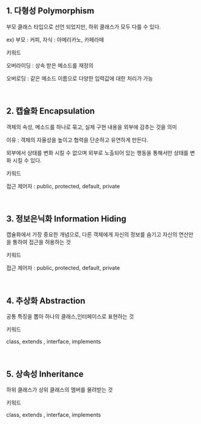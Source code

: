 ## 1. 다형성 Polymorphism

부모 클래스 타입으로 선언 되었지만, 하위 클래스가 모두 다를 수 있다.

ex) 부모 : 커피, 자식 : 아메리카노, 카페라떼

키워드

오버라이딩 : 상속 받은 메소드를 재정의

오버로딩 : 같은 메소드 이름으로 다양한 입력값에 대한 처리가 가능

</br>

## 2. 캡슐화 Encapsulation

객체의 속성, 메소드를 하나로 묶고, 실제 구현 내용을 외부에 감추는 것을 의미

이유 : 객체의 자율성을 높이고 협력을 단순하고 유연하게 만든다.

외부에서 상태를 변화 시킬 수 없으며 외부로 노출되어 있는 행동을 통해서만 상태를 변화 시킬 수 있다.

키워드

접근 제어자 : public, protected, default, private

</br>

## 3. 정보은닉화 Information Hiding

캡슐화에서 가장 중요한 개념으로, 다른 객체에게 자신의 정보를 숨기고 자신의 연산만을 통하여 접근을 허용하는 것

키워드

접근 제어자 : public, protected, default, private

</br>

## 4. 추상화 Abstraction

공통 특징을 뽑아 하나의 클래스,인터페이스로 표현하는 것

키워드

class, extends , interface, implements

</br>

## 5. 상속성 Inheritance

하위 클래스가 상위 클래스의 멤버를 물려받는 것

키워드

class, extends , interface, implements
